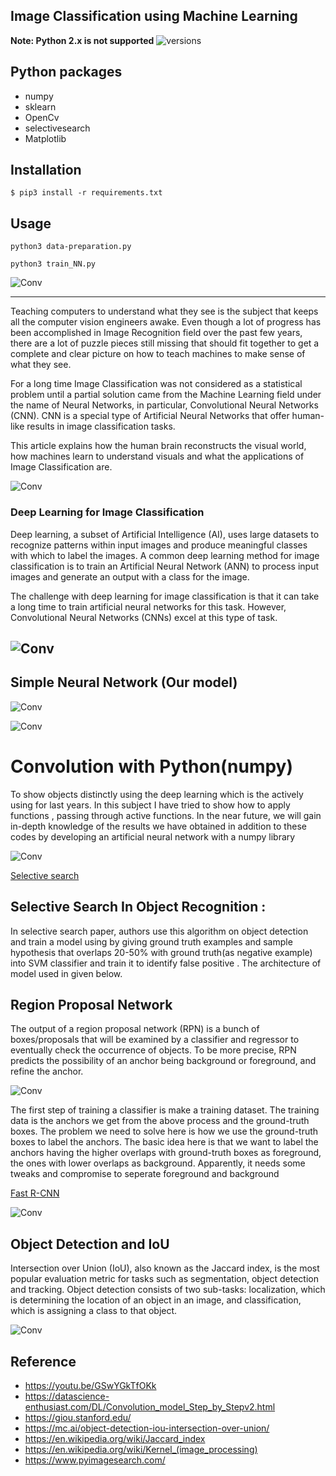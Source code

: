 ## Image Classification using Machine Learning
**Note: Python 2.x is not supported**
<img src="https://camo.githubusercontent.com/ba2171fe9ab58bba2f169b740c35c26bd3cb4241/68747470733a2f2f696d672e736869656c64732e696f2f707970692f707976657273696f6e732f70796261646765732e737667" alt="versions" data-canonical-src="https://img.shields.io/pypi/pyversions/pybadges.svg" style="max-width:100%;">

## Python packages
* numpy
* sklearn
* OpenCv
* selectivesearch
* Matplotlib






## Installation ##
>
    
    $ pip3 install -r requirements.txt



## Usage
  


```python3 data-preparation.py```  

```python3 train_NN.py```  

![Conv](test/Figure_1.png)

-----------------------------------------------------------------------------------------------------------------------------
Teaching computers to understand what they see is the subject that keeps all the computer vision engineers awake. Even though a lot of progress has been accomplished in Image Recognition field over the past few years, there are a lot of puzzle pieces still missing that should fit together to get a complete and clear picture on how to teach machines to make sense of what they see.

For a long time Image Classification was not considered as a statistical problem until a partial solution came from the Machine Learning field under the name of Neural Networks, in particular, Convolutional Neural Networks (CNN). CNN is a special type of Artificial Neural Networks that offer human-like results in image classification tasks.

This article explains how the human brain reconstructs the visual world, how machines learn to understand visuals and what the applications of Image Classification are.

![Conv](test/albert.png)

### Deep Learning for Image Classification

Deep learning, a subset of Artificial Intelligence (AI), uses large datasets to recognize patterns within input images and produce meaningful classes with which to label the images. A common deep learning method for image classification is to train an Artificial Neural Network (ANN) to process input images and generate an output with a class for the image.

The challenge with deep learning for image classification is that it can take a long time to train artificial neural networks for this task. However, Convolutional Neural Networks (CNNs) excel at this type of task.

![Conv](test/deep.png)
-----------------------------------------------------------------
## Simple Neural Network  (Our model)

![Conv](test/nn.jpeg)

![Conv](test/def.jpg)

# Convolution with Python(numpy)


To show objects distinctly using the deep learning which is the actively using for last years. In this subject I have tried to show how to apply functions , passing through active functions. In the near future, we will gain in-depth knowledge of the results we have obtained in addition to these codes by developing an artificial neural network with a numpy library

![Conv](test/f.gif)


[Selective search](http://www.huppelen.nl/publications/selectiveSearchDraft.pdf)

## Selective Search In Object Recognition :

In selective search paper, authors use this algorithm on object detection and train a model using by giving ground truth examples and sample hypothesis that overlaps 20-50% with ground truth(as negative example) into SVM classifier and train it to identify false positive . The architecture of model used in given below.

## Region Proposal Network

The output of a region proposal network (RPN) is a bunch of boxes/proposals that will be examined by a classifier and regressor to eventually check the occurrence of objects. To be more precise, RPN predicts the possibility of an anchor being background or foreground, and refine the anchor.

![Conv](test/cnn.jpeg)

The first step of training a classifier is make a training dataset. The training data is the anchors we get from the above process and the ground-truth boxes. The problem we need to solve here is how we use the ground-truth boxes to label the anchors. The basic idea here is that we want to label the anchors having the higher overlaps with ground-truth boxes as foreground, the ones with lower overlaps as background. Apparently, it needs some tweaks and compromise to seperate foreground and background

[Fast R-CNN](https://arxiv.org/pdf/1504.08083.pdf)

![Conv](test/sel.png)

## Object Detection and IoU

Intersection over Union (IoU), also known as the Jaccard index, is the most popular evaluation metric for tasks such as segmentation, object detection and tracking. Object detection consists of two sub-tasks: localization, which is determining the location of an object in an image, and classification, which is assigning a class to that object. 

![Conv](test/iou.jpg)

## Reference
* https://youtu.be/GSwYGkTfOKk
* https://datascience-enthusiast.com/DL/Convolution_model_Step_by_Stepv2.html
* https://giou.stanford.edu/
* https://mc.ai/object-detection-iou-intersection-over-union/
* https://en.wikipedia.org/wiki/Jaccard_index
* https://en.wikipedia.org/wiki/Kernel_(image_processing)
* https://www.pyimagesearch.com/
